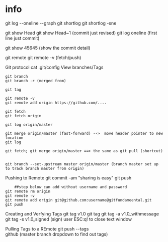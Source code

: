 # info
git log --oneline --graph
git shortlog
git shortlog -sne

git show Head
git show Head~1 (commit just revised)
git log oneline (first line just commit)
 
git show 45645 (show the commit detail)
 
 git remote
 git remote -v (fetch/push)
 
Git protocol
        cat .git/config
View branches/Tags
    
    git branch
    git branch -r (merged from)
    
    git tag
    
    git remote -v
    git remote add origin https://github.com/....
    
    git fetch
    git fetch origin
    
    git log origin/master
    
    git merge origin/master (fast-forward) -->  move header pointer to new location
    git log
    
    git fetch; git merge origin/master ==> the same as git pull (shortcut)
    
    
    git branch --set-upstream master origin/master (branch master set up to track branch master from origin)

Pushing to Remote
    git commit -am "sharing is easy"
    git push
    
        ##step below can add without username and password
    git remote rm origin 
    git remote -v
    git remote add origin git@github.com:username@gitfundameental.git
    git push

Creating and Verfying Tags
    git tag v1.0
    git tag
    git tag -a v1.0_withmessage
    git tag -s v1.0_signed (sign)
     user ESC:q!  to close text window

Pulling Tags to a REmote
    git push --tags    
    github (master branch dropdown to find out tags) 
